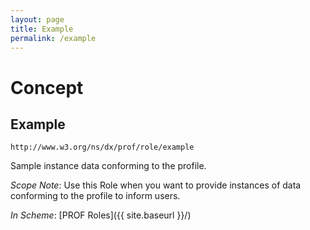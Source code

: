 ```yaml
---
layout: page
title: Example
permalink: /example
---
```

# Concept

## Example

`http://www.w3.org/ns/dx/prof/role/example`

Sample instance data conforming to the profile.

_Scope Note_: Use this Role when you want to provide instances of data conforming to the profile to inform users.

_In Scheme_: [PROF Roles]({{ site.baseurl }}/)
